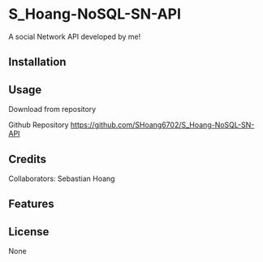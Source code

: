 # S_Hoang-NoSQL-SN-API
A social Network API developed by me!

## Installation

## Usage
Download from repository

Github Repository
https://github.com/SHoang6702/S_Hoang-NoSQL-SN-API

## Credits
Collaborators:
Sebastian Hoang
## Features

## License
None
